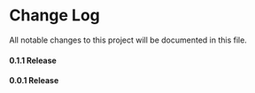 # Change Log

All notable changes to this project will be documented in this file.

#### 0.1.1 Release

#### 0.0.1 Release
